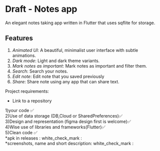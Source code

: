 # Draft - Notes app

An elegant notes taking app written in Flutter that uses sqflite for storage.

## Features
1. *Animated UI*: A beautiful, minimalist user interface with subtle animations.
2. *Dark mode*: Light and dark theme variants.
3. *Mark notes as important*: Mark notes as important and filter them.
4. *Search*: Search your notes.
5. *Edit note*: Edit note that you saved previously
6. *Share*: Share note using any app that can share text.


 Project requirements:
* Link to a repository

1)your code :white_check_mark: <br />
2)Use of data storage (DB,Cloud or SharedPreferences):white_check_mark: <br />
3)Design and representation (figma design first is welcome):white_check_mark: <br />
4)Wise use of libraries and frameworks(Flutter):white_check_mark: <br />
5)Clean code :white_check_mark:<br />
*apk in releases : white_check_mark :<br />
*screenshots, name and short description: white_check_mark :<br />
